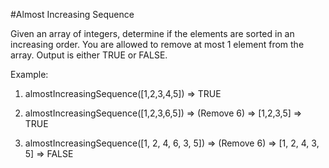 #Almost Increasing Sequence

Given an array of integers, determine if the elements are sorted in an increasing order. You are allowed to remove at most 1 element from the array. Output is either TRUE or FALSE.

Example:

1. almostIncreasingSequence([1,2,3,4,5]) => TRUE

2. almostIncreasingSequence([1,2,3,6,5]) => (Remove 6) => [1,2,3,5] => TRUE

3. almostIncreasingSequence([1, 2, 4, 6, 3, 5]) => (Remove 6) => [1, 2, 4, 3, 5] => FALSE
